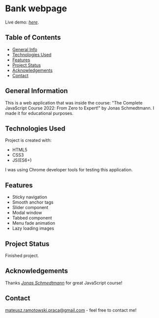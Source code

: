 # Bank webpage
Live demo: [_here_](https://mateusz-ramotowski-poland.github.io/Bank-Webpage-Udemy-Course/).

## Table of Contents
* [General Info](#general-information)
* [Technologies Used](#technologies-used)
* [Features](#features)
* [Project Status](#project-status)
* [Acknowledgements](#acknowledgements)
* [Contact](#contact)

## General Information
This is a web application that was inside the course: "The Complete JavaScript Course 2022: From Zero to Expert!" by Jonas Schmedtmann. I made it for educational purposes. 

## Technologies Used
Project is created with:
* HTML5
* CSS3
* JS(ES6+)

I was using Chrome developer tools for testing this application.
## Features
* Sticky navigation
* Smooth anchor tags
* Slider component
* Modal window
* Tabbed component
* Menu fade animation
* Lazy loading images

## Project Status
Finished project.

## Acknowledgements
Thanks [_Jonas Schmedtmann_](https://www.udemy.com/course/the-complete-javascript-course/learn/lecture/22648873#overview) for great JavaScript course!

## Contact
mateusz.ramotowski.praca@gmail.com - feel free to contact me!
